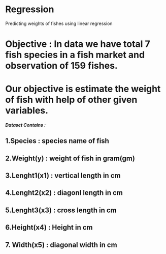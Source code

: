 # Regression
Predicting weights of fishes using linear regression

# Objective : In data we have total 7 fish species in a fish market and observation of 159 fishes.
# Our objective is estimate the weight of fish with help of other  given variables.
##### Dataset Contains : 
## 1.Species : species name of fish
## 2.Weight(y) : weight of fish in gram(gm)
## 3.Lenght1(x1) : vertical length in cm
## 4.Lenght2(x2) : diagonl length in cm
## 5.Lenght3(x3) : cross length in cm
## 6.Height(x4) : Height in cm
## 7. Width(x5) : diagonal width in cm
